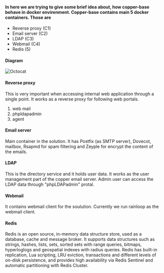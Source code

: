 #### In here we are trying to give some brief idea about, how copper-base behave in docker envirenment. Copper-base contains main 5 docker containers. Those are

  - Reverse proxy (C1)
  - Email server (C2)
  - LDAP (C3)
  - Webmail (C4)
  - Redis (5)
  
#### Diagram

![Octocat](https://github.com/LankaSoftwareFoundation/Copper-EmailSolution/blob/master/docker_perspective_copper_base_architecture.png)

#### Reverse proxy

This is very important when accessing internal web application through a single point. It works as a reverse proxy for following web portals.
  1. web mail
  2. phpldapadmin
  3. agent

#### Email server

Main container in the solution. It has Postfix (as SMTP server), Dovecot, mailbox, Rsapmd for spam filtering and Zeyple for encrypt the content of the emails.

#### LDAP

This is the directory service and it holds user data. It works as the user management part of the copper email server. Admin user can access the LDAP data through "phpLDAPadmin" protal.

#### Webmail

It contains webmail client for the soulution. Currently we run rainloop as the webmail client.

#### Redis 

Redis is an open source, in-memory data structure store, used as a database, cache and message broker. It supports data structures such as strings, hashes, lists, sets, sorted sets with range queries, bitmaps, hyperloglogs and geospatial indexes with radius queries. Redis has built-in replication, Lua scripting, LRU eviction, transactions and different levels of on-disk persistence, and provides high availability via Redis Sentinel and automatic partitioning with Redis Cluster.
